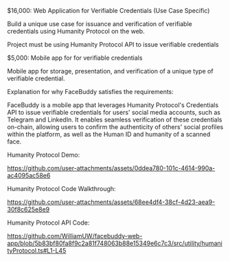
$16,000: Web Application for Verifiable Credentials (Use Case Specific)

Build a unique use case for issuance and verification of verifiable credentials using Humanity Protocol on the web.

Project must be using Humanity Protocol API to issue verifiable credentials 

$5,000: Mobile app for for verifiable credentials

Mobile app for storage, presentation, and verification of a unique type of verifiable credential.

Explanation for why FaceBuddy satisfies the requirements:

FaceBuddy is a mobile app that leverages Humanity Protocol's Credentials API to issue verifiable credentials for users' social media accounts, such as Telegram and LinkedIn. It enables seamless verification of these credentials on-chain, allowing users to confirm the authenticity of others' social profiles within the platform, as well as the Human ID and humanity of a scanned face.

Humanity Protocol Demo:


https://github.com/user-attachments/assets/0ddea780-101c-4614-990a-ac4095ac58e6



Humanity Protocol Code Walkthrough:

https://github.com/user-attachments/assets/68ee4df4-38cf-4d23-aea9-30f8c625e8e9

Humanity Protocol API Code:

https://github.com/WilliamUW/facebuddy-web-app/blob/5b83bf80fa8f9c2a81f748063b88e15349e6c7c3/src/utility/humanityProtocol.ts#L1-L45
